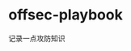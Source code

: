 










































































































































# offsec-playbook
记录一点攻防知识
